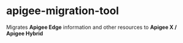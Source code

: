 # apigee-migration-tool
Migrates <b>Apigee Edge</b> information and other resources to <b>Apigee X / Apigee Hybrid</b>
